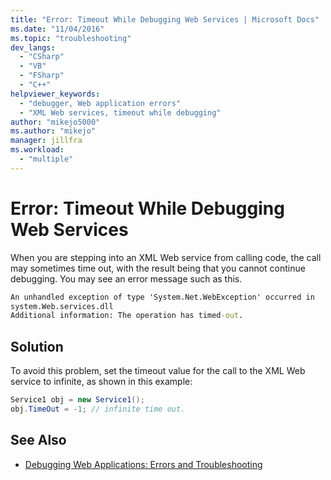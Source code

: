 ```yaml
---
title: "Error: Timeout While Debugging Web Services | Microsoft Docs"
ms.date: "11/04/2016"
ms.topic: "troubleshooting"
dev_langs:
  - "CSharp"
  - "VB"
  - "FSharp"
  - "C++"
helpviewer_keywords:
  - "debugger, Web application errors"
  - "XML Web services, timeout while debugging"
author: "mikejo5000"
ms.author: "mikejo"
manager: jillfra
ms.workload:
  - "multiple"
---
```

# Error: Timeout While Debugging Web Services
When you are stepping into an XML Web service from calling code, the call may sometimes time out, with the result being that you cannot continue debugging. You may see an error message such as this.

```cmd
An unhandled exception of type 'System.Net.WebException' occurred in
system.Web.services.dll
Additional information: The operation has timed-out.
```

## Solution
 To avoid this problem, set the timeout value for the call to the XML Web service to infinite, as shown in this example:

```csharp
Service1 obj = new Service1();
obj.TimeOut = -1; // infinite time out.
```

## See Also
- [Debugging Web Applications: Errors and Troubleshooting](../debugger/debugging-web-applications-errors-and-troubleshooting.md)
